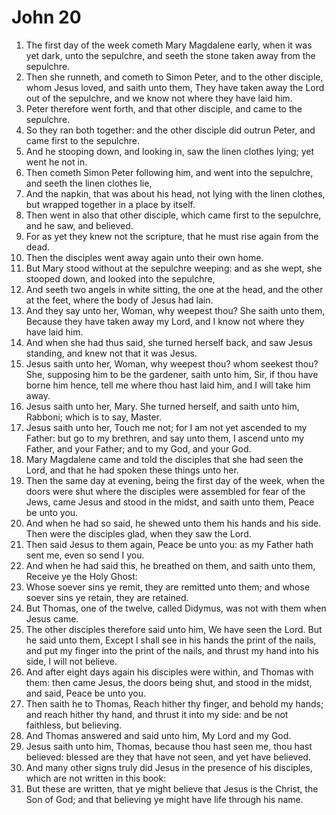 ﻿# John 20
1. The first day of the week cometh Mary Magdalene early, when it was yet dark, unto the sepulchre, and seeth the stone taken away from the sepulchre. 
2. Then she runneth, and cometh to Simon Peter, and to the other disciple, whom Jesus loved, and saith unto them, They have taken away the Lord out of the sepulchre, and we know not where they have laid him. 
3. Peter therefore went forth, and that other disciple, and came to the sepulchre. 
4. So they ran both together: and the other disciple did outrun Peter, and came first to the sepulchre. 
5. And he stooping down, and looking in, saw the linen clothes lying; yet went he not in. 
6. Then cometh Simon Peter following him, and went into the sepulchre, and seeth the linen clothes lie, 
7. And the napkin, that was about his head, not lying with the linen clothes, but wrapped together in a place by itself. 
8. Then went in also that other disciple, which came first to the sepulchre, and he saw, and believed. 
9. For as yet they knew not the scripture, that he must rise again from the dead. 
10. Then the disciples went away again unto their own home. 
11.  But Mary stood without at the sepulchre weeping: and as she wept, she stooped down, and looked into the sepulchre, 
12. And seeth two angels in white sitting, the one at the head, and the other at the feet, where the body of Jesus had lain. 
13. And they say unto her, Woman, why weepest thou? She saith unto them, Because they have taken away my Lord, and I know not where they have laid him. 
14. And when she had thus said, she turned herself back, and saw Jesus standing, and knew not that it was Jesus. 
15. Jesus saith unto her, Woman, why weepest thou? whom seekest thou? She, supposing him to be the gardener, saith unto him, Sir, if thou have borne him hence, tell me where thou hast laid him, and I will take him away. 
16. Jesus saith unto her, Mary. She turned herself, and saith unto him, Rabboni; which is to say, Master. 
17. Jesus saith unto her, Touch me not; for I am not yet ascended to my Father: but go to my brethren, and say unto them, I ascend unto my Father, and your Father; and to my God, and your God. 
18. Mary Magdalene came and told the disciples that she had seen the Lord, and that he had spoken these things unto her. 
19.  Then the same day at evening, being the first day of the week, when the doors were shut where the disciples were assembled for fear of the Jews, came Jesus and stood in the midst, and saith unto them, Peace be unto you. 
20. And when he had so said, he shewed unto them his hands and his side. Then were the disciples glad, when they saw the Lord. 
21. Then said Jesus to them again, Peace be unto you: as my Father hath sent me, even so send I you. 
22. And when he had said this, he breathed on them, and saith unto them, Receive ye the Holy Ghost: 
23. Whose soever sins ye remit, they are remitted unto them; and whose soever sins ye retain, they are retained. 
24.  But Thomas, one of the twelve, called Didymus, was not with them when Jesus came. 
25. The other disciples therefore said unto him, We have seen the Lord. But he said unto them, Except I shall see in his hands the print of the nails, and put my finger into the print of the nails, and thrust my hand into his side, I will not believe. 
26.  And after eight days again his disciples were within, and Thomas with them: then came Jesus, the doors being shut, and stood in the midst, and said, Peace be unto you. 
27. Then saith he to Thomas, Reach hither thy finger, and behold my hands; and reach hither thy hand, and thrust it into my side: and be not faithless, but believing. 
28. And Thomas answered and said unto him, My Lord and my God. 
29. Jesus saith unto him, Thomas, because thou hast seen me, thou hast believed: blessed are they that have not seen, and yet have believed. 
30.  And many other signs truly did Jesus in the presence of his disciples, which are not written in this book: 
31. But these are written, that ye might believe that Jesus is the Christ, the Son of God; and that believing ye might have life through his name. 
